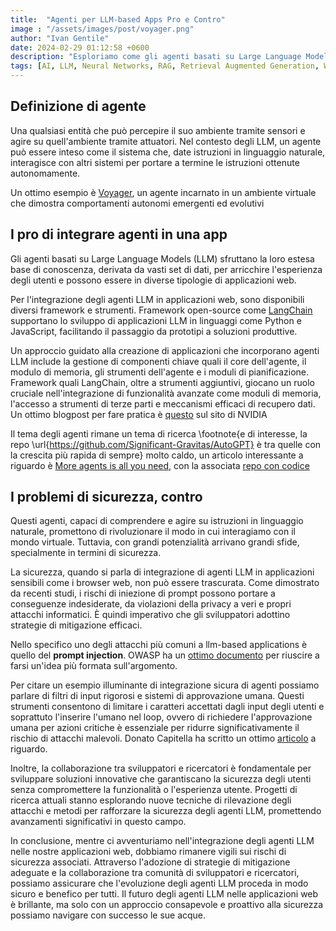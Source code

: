 ```yaml
---
title:  "Agenti per LLM-based Apps Pro e Contro"
image : "/assets/images/post/voyager.png"
author: "Ivan Gentile"
date: 2024-02-29 01:12:58 +0600
description: "Esploriamo come gli agenti basati su Large Language Models (LLM) stanno trasformando e mettendo in pericolo le applicazioni web"
tags: [AI, LLM, Neural Networks, RAG, Retrieval Augmented Generation, Web Applications, Cybersecurity, Prompt Injection, Human-in-the-Loop]
---
```


## Definizione di agente

Una qualsiasi entità che può percepire il suo ambiente tramite sensori e agire su quell'ambiente tramite attuatori. Nel contesto degli LLM, un agente può essere inteso come il sistema che, date istruzioni in linguaggio naturale, interagisce con altri sistemi per portare a termine le istruzioni ottenute autonomamente.

Un ottimo esempio è [Voyager](), un agente incarnato in un ambiente virtuale che dimostra comportamenti autonomi emergenti ed evolutivi 

## I pro di integrare agenti in una app

Gli agenti basati su Large Language Models (LLM) sfruttano la loro estesa base di conoscenza, derivata da vasti set di dati, per arricchire l'esperienza degli utenti e possono essere in diverse tipologie di applicazioni web. 

Per l'integrazione degli agenti LLM in applicazioni web, sono disponibili diversi framework e strumenti. Framework open-source come [LangChain](https://www.langchain.com/) supportano lo sviluppo di applicazioni LLM in linguaggi come Python e JavaScript, facilitando il passaggio da prototipi a soluzioni produttive.

Un approccio guidato alla creazione di applicazioni che incorporano agenti LLM include la gestione di componenti chiave quali il core dell'agente, il modulo di memoria, gli strumenti dell'agente e i moduli di pianificazione. Framework quali LangChain, oltre a strumenti aggiuntivi, giocano un ruolo cruciale nell'integrazione di funzionalità avanzate come moduli di memoria, l'accesso a strumenti di terze parti e meccanismi efficaci di recupero dati. Un ottimo blogpost per fare pratica è [questo](https://developer.nvidia.com/blog/building-your-first-llm-agent-application/) sul sito di NVIDIA

Il tema degli agenti rimane un tema di ricerca \footnote{e di interesse, la repo \url{https://github.com/Significant-Gravitas/AutoGPT} è tra quelle con la crescita più rapida di sempre} molto caldo, un articolo interessante a riguardo è [More agents is all you need](https://arxiv.org/abs/2402.05120), con la associata [repo con codice](https://anonymous.4open.science/)


## I problemi di sicurezza, contro

Questi agenti, capaci di comprendere e agire su istruzioni in linguaggio naturale, promettono di rivoluzionare il modo in cui interagiamo con il mondo virtuale. Tuttavia, con grandi potenzialità arrivano grandi sfide, specialmente in termini di sicurezza.

La sicurezza, quando si parla di integrazione di agenti LLM in applicazioni sensibili come i browser web, non può essere trascurata. Come dimostrato da recenti studi, i rischi di iniezione di prompt possono portare a conseguenze indesiderate, da violazioni della privacy a veri e propri attacchi informatici. È quindi imperativo che gli sviluppatori adottino strategie di mitigazione efficaci.

Nello specifico uno degli attacchi più comuni a llm-based applications è quello del **prompt injection**. OWASP ha un [ottimo documento](https://owasp.org/www-project-top-10-for-large-language-model-applications/) per riuscire a farsi un'idea più formata sull'argomento. 

Per citare un esempio illuminante di integrazione sicura di agenti possiamo parlare di filtri di input rigorosi e sistemi di approvazione umana. Questi strumenti consentono di limitare i caratteri accettati dagli input degli utenti e soprattuto l'inserire l'umano nel loop, ovvero di richiedere l'approvazione umana per azioni critiche è essenziale per ridurre significativamente il rischio di attacchi malevoli.
Donato Capitella ha scritto un ottimo [articolo](https://labs.withsecure.com/publications/browser-agents-llm-prompt-injection?utm_source=linkedin&utm_medium=organic-social&utm_campaign=gl-consulting-blog-chatgpt) a riguardo.

Inoltre, la collaborazione tra sviluppatori e ricercatori è fondamentale per sviluppare soluzioni innovative che garantiscano la sicurezza degli utenti senza compromettere la funzionalità o l'esperienza utente. Progetti di ricerca attuali stanno esplorando nuove tecniche di rilevazione degli attacchi e metodi per rafforzare la sicurezza degli agenti LLM, promettendo avanzamenti significativi in questo campo.

In conclusione, mentre ci avventuriamo nell'integrazione degli agenti LLM nelle nostre applicazioni web, dobbiamo rimanere vigili sui rischi di sicurezza associati. Attraverso l'adozione di strategie di mitigazione adeguate e la collaborazione tra comunità di sviluppatori e ricercatori, possiamo assicurare che l'evoluzione degli agenti LLM proceda in modo sicuro e benefico per tutti. Il futuro degli agenti LLM nelle applicazioni web è brillante, ma solo con un approccio consapevole e proattivo alla sicurezza possiamo navigare con successo le sue acque.